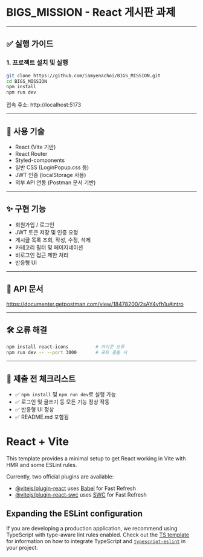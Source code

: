 # BIGS_MISSION - React 게시판 과제

---

## ✅ 실행 가이드

### 1. 프로젝트 설치 및 실행

```bash
git clone https://github.com/iamyenachoi/BIGS_MISSION.git
cd BIGS_MISSION
npm install
npm run dev
```

접속 주소: http://localhost:5173

---

## 🧱 사용 기술

- React (Vite 기반)
- React Router
- Styled-components
- 일반 CSS (LoginPopup.css 등)
- JWT 인증 (localStorage 사용)
- 외부 API 연동 (Postman 문서 기반)

---

## ✨ 구현 기능

- 회원가입 / 로그인
- JWT 토큰 저장 및 인증 요청
- 게시글 목록 조회, 작성, 수정, 삭제
- 카테고리 필터 및 페이지네이션
- 비로그인 접근 제한 처리
- 반응형 UI

---

## 🔗 API 문서

https://documenter.getpostman.com/view/18478200/2sAY4vfh1u#intro

---

## 🛠️ 오류 해결

```bash
npm install react-icons          # 아이콘 오류
npm run dev -- --port 3000       # 포트 충돌 시
```

---

## 📌 제출 전 체크리스트

- ✅ `npm install` 및 `npm run dev`로 실행 가능
- ✅ 로그인 및 글쓰기 등 모든 기능 정상 작동
- ✅ 반응형 UI 정상
- ✅ README.md 포함됨




# React + Vite

This template provides a minimal setup to get React working in Vite with HMR and some ESLint rules.

Currently, two official plugins are available:

- [@vitejs/plugin-react](https://github.com/vitejs/vite-plugin-react/blob/main/packages/plugin-react) uses [Babel](https://babeljs.io/) for Fast Refresh
- [@vitejs/plugin-react-swc](https://github.com/vitejs/vite-plugin-react/blob/main/packages/plugin-react-swc) uses [SWC](https://swc.rs/) for Fast Refresh

## Expanding the ESLint configuration

If you are developing a production application, we recommend using TypeScript with type-aware lint rules enabled. Check out the [TS template](https://github.com/vitejs/vite/tree/main/packages/create-vite/template-react-ts) for information on how to integrate TypeScript and [`typescript-eslint`](https://typescript-eslint.io) in your project.
